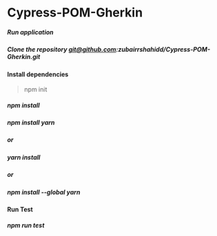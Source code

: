 # Cypress-POM-Gherkin


##### Run application

##### Clone the repository git@github.com:zubairrshahidd/Cypress-POM-Gherkin.git

#### Install dependencies
> npm init
##### npm install
##### npm install yarn
##### or
##### yarn install
##### or
##### npm install --global yarn  

#### Run Test
##### npm run test

